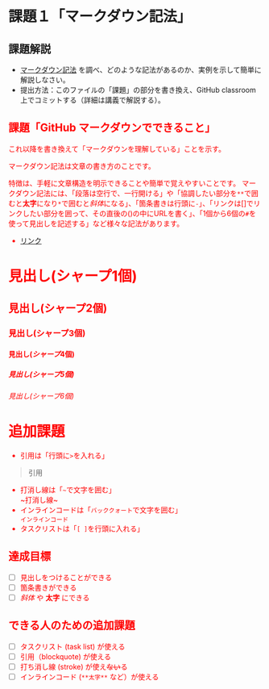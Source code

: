 # 課題１「マークダウン記法」

## 課題解説

- [マークダウン記法](https://guides.github.com/features/mastering-markdown/) を調べ、どのような記法があるのか、実例を示して簡単に解説しなさい。
- 提出方法：このファイルの「課題」の部分を書き換え、GitHub classroom 上でコミットする（詳細は講義で解説する）。

## <font color="red">課題「GitHub マークダウンでできること」
これ以降を書き換えて「マークダウンを理解している」ことを示す。

マークダウン記法は文章の書き方のことです。

特徴は、手軽に文章構造を明示できることや簡単で覚えやすいことです。
マークダウン記法には、「段落は空行で、一行開ける」や「協調したい部分を`**`で囲むと**太字**になり`*`で囲むと*斜体*になる」、「箇条書きは行頭に`-`」、「リンクは[]でリンクしたい部分を囲って、その直後の()の中にURLを書く」、「1個から6個の`#`を使って見出しを記述する」など様々な記法があります。

- [リンク](https//github.com/)
# 見出し(**シャープ**1個)
## 見出し(**シャープ**2個)
### 見出し(**シャープ**3個)
#### 見出し(*シャープ*4個)
##### 見出し(*シャープ*5個)
###### 見出し(*シャープ*6個)

# 追加課題
- 引用は「行頭に`>`を入れる」
>引用
- 打消し線は「`~`で文字を囲む」
<br>~打消し線~
- インラインコードは「`バッククォート`で文字を囲む」
<br>`インラインコード`
- タスクリストは「`[ ]`を行頭に入れる」

## 達成目標

- [ ] 見出しをつけることができる
- [ ] 箇条書きができる
- [ ] *斜体* や **太字** にできる

## できる人のための追加課題

- [ ] タスクリスト (task list) が使える
- [ ] 引用（blockquote) が使える
- [ ] 打ち消し線 (stroke) が使え~~ない~~る
- [ ] インラインコード (`**太字**` など）が使える</font>
